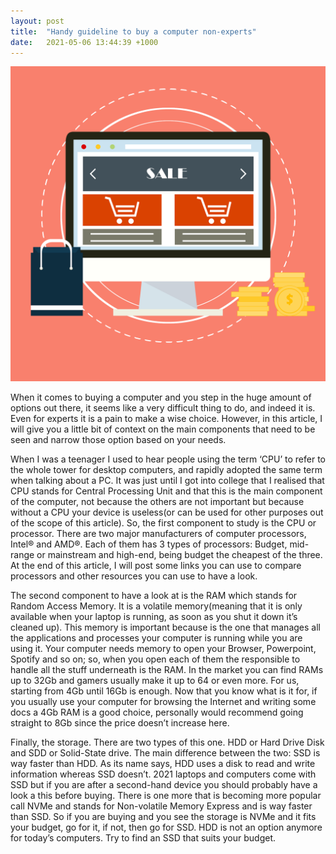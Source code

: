 ```yaml
---
layout: post
title:  "Handy guideline to buy a computer non-experts"
date:   2021-05-06 13:44:39 +1000
---
```

![alt text][image]

When it comes to buying a computer and you step in the huge amount of options out there, it seems like a very difficult thing to do, and indeed it is. Even for experts it is a pain to make a wise choice. However, in this article, I will give you a little bit of context on the main components that need to be seen and narrow those option based on your needs.

When I was a teenager I used to hear people using the term ‘CPU’ to refer to the whole tower for desktop computers, and rapidly adopted the same term when talking about a PC. It was just until I got into college that I realised that CPU stands for Central Processing Unit and that this is the main component of the computer, not because the others are not important but because without a CPU your device is useless(or can be used for other purposes out of the scope of this article).
So, the first component to study is the CPU or processor. There are two major manufacturers of computer processors, Intel® and AMD®. Each of them has 3 types of processors: Budget, mid-range or mainstream and high-end, being budget the cheapest of the three. At the end of this article, I will post some links you can use to compare processors and other resources you can use to have a look.

The second component to have a look at is the RAM which stands for Random Access Memory. It is a volatile memory(meaning that it is only available when your laptop is running, as soon as you shut it down it’s cleaned up). This memory is important because is the one that manages all the applications and processes your computer is running while you are using it. Your computer needs memory to open your Browser, Powerpoint, Spotify and so on; so, when you open each of them the responsible to handle all the stuff underneath is the RAM. In the market you can find RAMs up to 32Gb and gamers usually make it up to 64 or even more. For us, starting from 4Gb until 16Gb is enough. Now that you know what is it for, if you usually use your computer for browsing the Internet and writing some docs a 4Gb RAM is a good choice, personally would recommend going straight to 8Gb since the price doesn’t increase here.

Finally, the storage. There are two types of this one. HDD or Hard Drive Disk and SDD or Solid-State drive. The main difference between the two: SSD is way faster than HDD. As its name says, HDD uses a disk to read and write information whereas SSD doesn’t. 2021 laptops and computers come with SSD but if you are after a second-hand device you should probably have a look a this before buying. There is one more that is becoming more popular call NVMe and stands for Non-volatile Memory Express and is way faster than SSD. So if you are buying and you see the storage is NVMe and it fits your budget, go for it, if not, then go for SSD. HDD is not an option anymore for today’s computers. Try to find an SSD that suits your budget.

[image]: /imgs/buying-a-computer.png "Buying a computer"